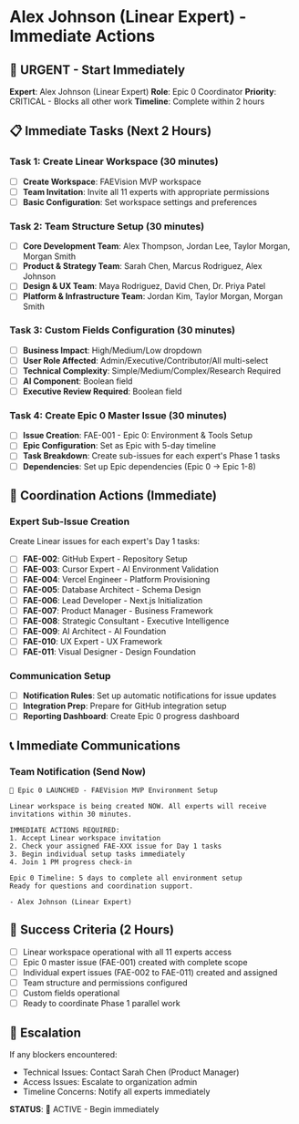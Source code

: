 # Alex Johnson (Linear Expert) - Immediate Actions

## 🎯 URGENT - Start Immediately

**Expert**: Alex Johnson (Linear Expert)
**Role**: Epic 0 Coordinator
**Priority**: CRITICAL - Blocks all other work
**Timeline**: Complete within 2 hours

## 📋 Immediate Tasks (Next 2 Hours)

### Task 1: Create Linear Workspace (30 minutes)
- [ ] **Create Workspace**: FAEVision MVP workspace
- [ ] **Team Invitation**: Invite all 11 experts with appropriate permissions
- [ ] **Basic Configuration**: Set workspace settings and preferences

### Task 2: Team Structure Setup (30 minutes)
- [ ] **Core Development Team**: Alex Thompson, Jordan Lee, Taylor Morgan, Morgan Smith
- [ ] **Product & Strategy Team**: Sarah Chen, Marcus Rodriguez, Alex Johnson
- [ ] **Design & UX Team**: Maya Rodriguez, David Chen, Dr. Priya Patel
- [ ] **Platform & Infrastructure Team**: Jordan Kim, Taylor Morgan, Morgan Smith

### Task 3: Custom Fields Configuration (30 minutes)
- [ ] **Business Impact**: High/Medium/Low dropdown
- [ ] **User Role Affected**: Admin/Executive/Contributor/All multi-select
- [ ] **Technical Complexity**: Simple/Medium/Complex/Research Required
- [ ] **AI Component**: Boolean field
- [ ] **Executive Review Required**: Boolean field

### Task 4: Create Epic 0 Master Issue (30 minutes)
- [ ] **Issue Creation**: FAE-001 - Epic 0: Environment & Tools Setup
- [ ] **Epic Configuration**: Set as Epic with 5-day timeline
- [ ] **Task Breakdown**: Create sub-issues for each expert's Phase 1 tasks
- [ ] **Dependencies**: Set up Epic dependencies (Epic 0 → Epic 1-8)

## 🔄 Coordination Actions (Immediate)

### Expert Sub-Issue Creation
Create Linear issues for each expert's Day 1 tasks:
- [ ] **FAE-002**: GitHub Expert - Repository Setup
- [ ] **FAE-003**: Cursor Expert - AI Environment Validation
- [ ] **FAE-004**: Vercel Engineer - Platform Provisioning
- [ ] **FAE-005**: Database Architect - Schema Design
- [ ] **FAE-006**: Lead Developer - Next.js Initialization
- [ ] **FAE-007**: Product Manager - Business Framework
- [ ] **FAE-008**: Strategic Consultant - Executive Intelligence
- [ ] **FAE-009**: AI Architect - AI Foundation
- [ ] **FAE-010**: UX Expert - UX Framework
- [ ] **FAE-011**: Visual Designer - Design Foundation

### Communication Setup
- [ ] **Notification Rules**: Set up automatic notifications for issue updates
- [ ] **Integration Prep**: Prepare for GitHub integration setup
- [ ] **Reporting Dashboard**: Create Epic 0 progress dashboard

## 📞 Immediate Communications

### Team Notification (Send Now)
```
🚀 Epic 0 LAUNCHED - FAEVision MVP Environment Setup

Linear workspace is being created NOW. All experts will receive invitations within 30 minutes.

IMMEDIATE ACTIONS REQUIRED:
1. Accept Linear workspace invitation
2. Check your assigned FAE-XXX issue for Day 1 tasks
3. Begin individual setup tasks immediately
4. Join 1 PM progress check-in

Epic 0 Timeline: 5 days to complete all environment setup
Ready for questions and coordination support.

- Alex Johnson (Linear Expert)
```

## 🎯 Success Criteria (2 Hours)
- [ ] Linear workspace operational with all 11 experts access
- [ ] Epic 0 master issue (FAE-001) created with complete scope
- [ ] Individual expert issues (FAE-002 to FAE-011) created and assigned
- [ ] Team structure and permissions configured
- [ ] Custom fields operational
- [ ] Ready to coordinate Phase 1 parallel work

## 🚨 Escalation
If any blockers encountered:
- Technical Issues: Contact Sarah Chen (Product Manager)
- Access Issues: Escalate to organization admin
- Timeline Concerns: Notify all experts immediately

**STATUS**: 🚀 ACTIVE - Begin immediately
